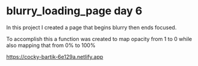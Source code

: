 ﻿# blurry_loading_page day 6

In this project I created a page that begins blurry then ends focused.

To accomplish this a function was created to map opacity from 1 to 0 while also mapping that from 0% to 100%

https://cocky-bartik-6e129a.netlify.app
